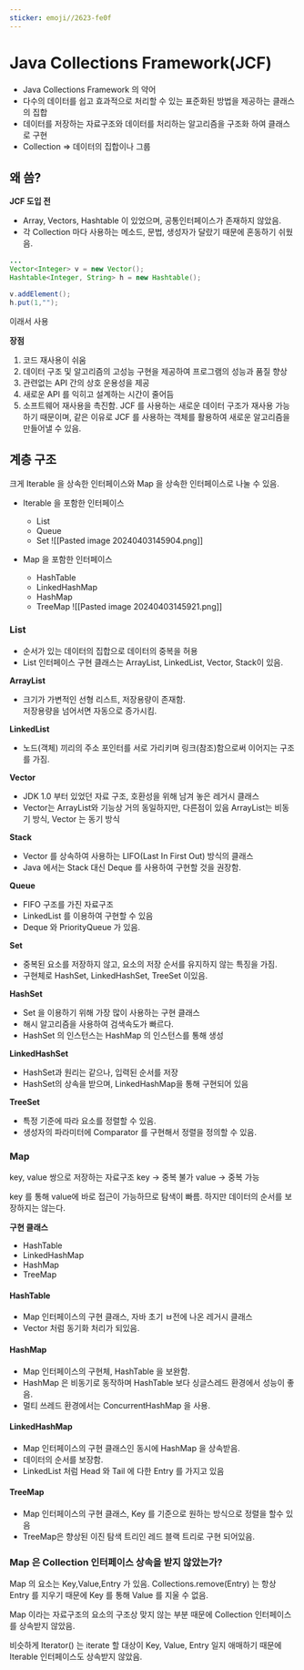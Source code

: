 ```yaml
---
sticker: emoji//2623-fe0f
---
```

# Java Collections Framework(JCF)

* Java Collections Framework 의 약어
* 다수의 데이터를 쉽고 효과적으로 처리할 수 있는 표준화된 방법을 제공하는 클래스의 집합
* 데이터를 저장하는 자료구조와 데이터를 처리하는 알고리즘을 구조화 하여 클래스로 구현
* Collection => 데이터의 집합이나 그룹

## 왜 씀?

**JCF 도입 전**

* Array, Vectors, Hashtable 이 있었으며, 공통인터페이스가 존재하지 않았음.
* 각 Collection 마다 사용하는 메소드, 문법, 생성자가 달랐기 때문에 혼동하기 쉬웠음.

```java
...
Vector<Integer> v = new Vector();
Hashtable<Integer, String> h = new Hashtable();

v.addElement();
h.put(1,"");
```

이래서 사용

**장점**
1) 코드 재사용이 쉬움
2) 데이터 구조 및 알고리즘의 고성능 구현을 제공하여 프로그램의 성능과 품질 향상
3) 관련없는 API 간의 상호 운용성을 제공
4) 새로운 API 를 익히고 설계하는 시간이 줄어듬
5) 소프트웨어 재사용을 촉진함. JCF 를 사용하는 새로운 데이터 구조가 재사용 가능하기 때문이며, 같은 이유로 JCF 를 사용하는 객체를 활용하여 새로운 알고리즘을 만들어낼 수 있음.


## 계층 구조

크게 Iterable 을 상속한 인터페이스와 Map 을 상속한 인터페이스로 나눌 수 있음.

* Iterable 을 포함한 인터페이스
	* List
	* Queue
	* Set
![[Pasted image 20240403145904.png]]

* Map 을 포함한 인터페이스
	* HashTable
	* LinkedHashMap
	* HashMap
	* TreeMap
![[Pasted image 20240403145921.png]]

### List

* 순서가 있는 데이터의 집합으로 데이터의 중복을 허용
* List 인터페이스 구현 클래스는 ArrayList, LinkedList, Vector, Stack이 있음.

**ArrayList**
* 크기가 가변적인 선형 리스트, 저장용량이 존재함.  
	저장용량을 넘어서면 자동으로 증가시킴. 

**LinkedList**
* 노드(객체) 끼리의 주소 포인터를 서로 가리키며 링크(참조)함으로써 이어지는 구조를 가짐.

**Vector**
* JDK 1.0 부터 있었던 자료 구조, 호환성을 위해 남겨 놓은 레거시 클래스
* Vector는 ArrayList와 기능상 거의 동일하지만, 다른점이 있음
	ArrayList는 비동기 방식, Vector 는 동기 방식


**Stack**
* Vector 를 상속하여 사용하는 LIFO(Last In First Out) 방식의 클래스
* Java 에서는 Stack 대신 Deque 를 사용하여 구현할 것을 권장함.

**Queue**
* FIFO 구조를 가진 자료구조
* LinkedList 를 이용하여 구현할 수 있음
* Deque 와 PriorityQueue 가 있음.


**Set**
* 중복된 요소를 저장하지 않고, 요소의 저장 순서를 유지하지 않는 특징을 가짐.
* 구현체로 HashSet, LinkedHashSet, TreeSet 이있음.

**HashSet**
* Set 을 이용하기 위해 가장 많이 사용하는 구현 클래스 
* 해시 알고리즘을 사용하여 검색속도가 빠르다.
* HashSet 의 인스턴스는 HashMap 의 인스턴스를 통해 생성


**LinkedHashSet**
* HashSet과 원리는 같으나, 입력된 순서를 저장
* HashSet의 상속을 받으며, LinkedHashMap을 통해 구현되어 있음

**TreeSet**
* 특정 기준에 따라 요소를 정렬할 수 있음.
* 생성자의 파라미터에 Comparator 를 구현해서 정렬을 정의할 수 있음.




### Map

key, value 쌍으로 저장하는 자료구조
key -> 중복 불가
value -> 중복 가능

key 를 통해 value에 바로 접근이 가능하므로 탐색이 빠름.
하지만 데이터의 순서를 보장하지는 않는다.

**구현 클래스**
* HashTable
* LinkedHashMap
* HashMap
* TreeMap


#### HashTable
* Map 인터페이스의 구현 클래스, 자바 초기 ㅂ전에 나온 레거시 클래스
* Vector 처럼 동기화 처리가 되있음.

#### HashMap
* Map 인터페이스의 구현체, HashTable 을 보완함.
* HashMap 은 비동기로 동작하며 HashTable 보다 싱글스레드 환경에서 성능이 좋음.
* 멀티 쓰레드 환경에서는 ConcurrentHashMap 을 사용.

#### LinkedHashMap
* Map 인터페이스의 구현 클래스인 동시에 HashMap 을 상속받음.
* 데이터의 순서를 보장함.
* LinkedList 처럼 Head 와 Tail 에 다한 Entry 를 가지고 있음

#### TreeMap
* Map 인터페이스의 구현 클래스, Key 를 기준으로 원하는 방식으로 정렬을 할수 있음
* TreeMap은 향상된 이진 탐색 트리인 레드 블랙 트리로 구현 되어있음.


### Map 은 Collection 인터페이스 상속을 받지 않았는가?

Map 의 요소는 Key,Value,Entry 가 있음.
Collections.remove(Entry)  는 항상 Entry 를 지우기 때문에 Key 를 통해 Value 를 지울 수 없음.

Map 이라는 자료구조의 요소의 구조상 맞지 않는 부분 때문에 Collection 인터페이스를 상속받지 않았음.

비슷하게 Iterator() 는 iterate 할 대상이 Key, Value, Entry 일지 애매하기 때문에 Iterable 인터페이스도 상속받지 않았음.